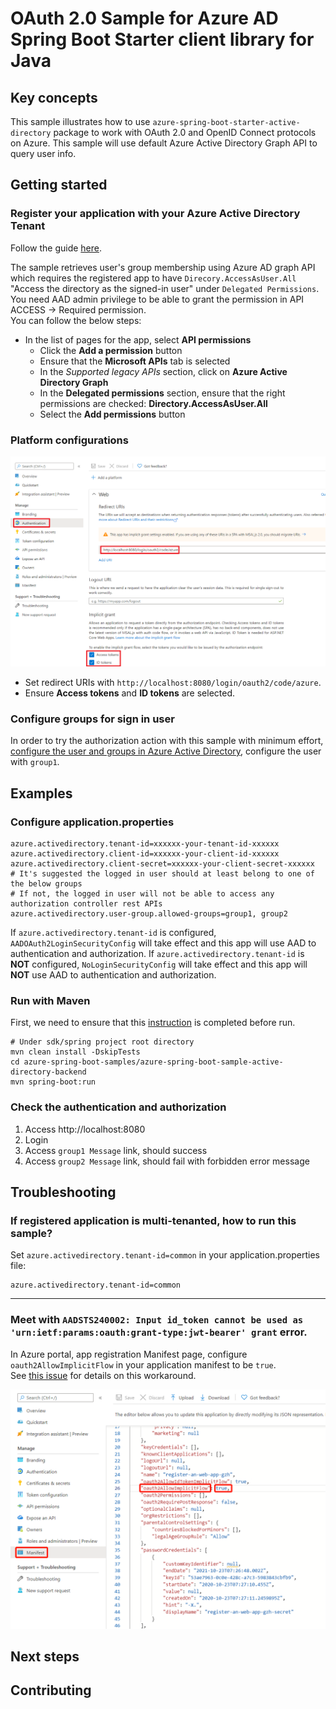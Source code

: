 # OAuth 2.0 Sample for Azure AD Spring Boot Starter client library for Java

## Key concepts
This sample illustrates how to use `azure-spring-boot-starter-active-directory` package to work with OAuth 2.0 and OpenID Connect protocols on Azure. This sample will use default Azure Active Directory Graph API to query user info.

## Getting started

### Register your application with your Azure Active Directory Tenant

Follow the guide [here](https://docs.microsoft.com/azure/active-directory/develop/active-directory-protocols-oauth-code#register-your-application-with-your-ad-tenant).

The sample retrieves user's group membership using Azure AD graph API which requires the registered app to have `Direcory.AccessAsUser.All` "Access the directory as the signed-in user" under `Delegated Permissions`. You need AAD admin privilege to be able to grant the permission in API ACCESS -> Required permission.   
You can follow the below steps:

* In the list of pages for the app, select **API permissions**
   - Click the **Add a permission** button 
   - Ensure that the **Microsoft APIs** tab is selected
   - In the *Supported legacy APIs* section, click on **Azure Active Directory Graph**
   - In the **Delegated permissions** section, ensure that the right permissions are checked: **Directory.AccessAsUser.All**
   - Select the **Add permissions** button

### Platform configurations

![Platform configurations](docs/image-platform-configurations.png "Platform configurations")

- Set redirect URIs with `http://localhost:8080/login/oauth2/code/azure`.
- Ensure **Access tokens** and **ID tokens** are selected.

### Configure groups for sign in user

In order to try the authorization action with this sample with minimum effort, [configure the user and groups in Azure Active Directory](https://docs.microsoft.com/azure/active-directory/active-directory-groups-create-azure-portal), configure the user with `group1`. 

## Examples

### Configure application.properties
```properties
azure.activedirectory.tenant-id=xxxxxx-your-tenant-id-xxxxxx
azure.activedirectory.client-id=xxxxxx-your-client-id-xxxxxx
azure.activedirectory.client-secret=xxxxxx-your-client-secret-xxxxxx
# It's suggested the logged in user should at least belong to one of the below groups
# If not, the logged in user will not be able to access any authorization controller rest APIs
azure.activedirectory.user-group.allowed-groups=group1, group2
```

If `azure.activedirectory.tenant-id` is configured, `AADOAuth2LoginSecurityConfig` will take effect and this app will use AAD to authentication and authorization.
If `azure.activedirectory.tenant-id` is **NOT** configured, `NoLoginSecurityConfig` will take effect and this app will **NOT** use AAD to  authentication and authorization.


### Run with Maven
First, we need to ensure that this [instruction] is completed before run.
```shell
# Under sdk/spring project root directory
mvn clean install -DskipTests
cd azure-spring-boot-samples/azure-spring-boot-sample-active-directory-backend
mvn spring-boot:run
```

### Check the authentication and authorization
	
1. Access http://localhost:8080
2. Login
3. Access `group1 Message` link, should success
4. Access `group2 Message` link, should fail with forbidden error message


## Troubleshooting

### If registered application is multi-tenanted, how to run this sample?
Set `azure.activedirectory.tenant-id=common` in your application.properties file:
```properties
azure.activedirectory.tenant-id=common
```
----
### Meet with `AADSTS240002: Input id_token cannot be used as 'urn:ietf:params:oauth:grant-type:jwt-bearer' grant` error.
In Azure portal, app registration Manifest page, configure `oauth2AllowImplicitFlow` in your application manifest to be `true`.   
See [this issue][issuecomment-387090099] for details on this workaround.

![Manifest Config](docs/image-manifest-config.png "Manifest Config")

## Next steps
## Contributing
<!-- LINKS -->

[instruction]: https://github.com/Azure/azure-sdk-for-java/blob/master/sdk/spring/CONTRIBUTING.md#building-from-source
[issuecomment-387090099]: https://github.com/MicrosoftDocs/azure-docs/issues/8121#issuecomment-387090099
